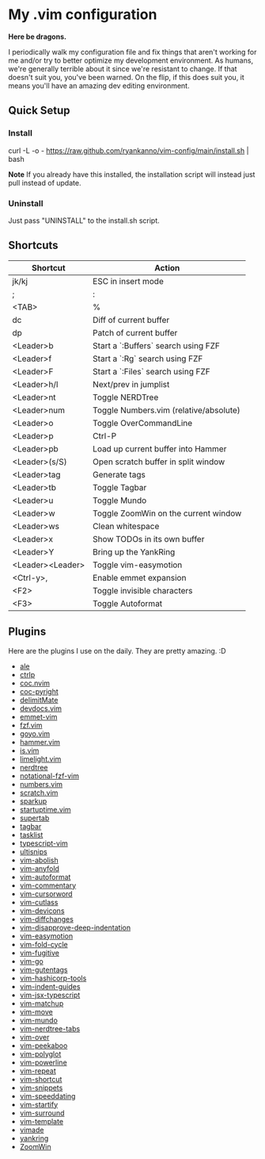 # My .vim configuration

**Here be dragons.** 

I periodically walk my configuration file and fix things that aren't working 
for me and/or try to better optimize my development environment.  As humans, 
we're generally terrible about it since we're resistant to change.  If that 
doesn't suit you, you've been warned.  On the flip, if this does suit you, 
it means you'll have an amazing dev editing environment.

## Quick Setup

### Install

curl -L -o - https://raw.github.com/ryankanno/vim-config/main/install.sh | bash

**Note** If you already have this installed, the installation script will
instead just pull instead of update.

### Uninstall

Just pass "UNINSTALL" to the install.sh script.


## Shortcuts

<table>
    <thead>
        <tr>
            <th>Shortcut</th>
            <th>Action</th>
        </tr>
    </thead>
    <tbody>
        <tr>
            <td>jk/kj</td>
            <td>ESC in insert mode</td>
        </tr>
        <tr>
            <td>;</td>
            <td>:</td>
        </tr>
        <tr>
            <td>&lt;TAB&gt;</td>
            <td>%</td>
        </tr>
        <tr>
            <td>dc</td>
            <td>Diff of current buffer</td>
        </tr>
        <tr>
            <td>dp</td>
            <td>Patch of current buffer</td>
        </tr>
        <tr>
            <td>&lt;Leader&gt;b</td>
            <td>Start a `:Buffers` search using FZF</td>
        </tr>
        <tr>
            <td>&lt;Leader&gt;f</td>
            <td>Start a `:Rg` search using FZF</td>
        </tr>
        <tr>
            <td>&lt;Leader&gt;F</td>
            <td>Start a `:Files` search using FZF</td>
        </tr>
        <tr>
            <td>&lt;Leader&gt;h/l</td>
            <td>Next/prev in jumplist</td>
        </tr>
        <tr>
            <td>&lt;Leader&gt;nt</td>
            <td>Toggle NERDTree</td>
        </tr>
        <tr>
            <td>&lt;Leader&gt;num</td>
            <td>Toggle Numbers.vim (relative/absolute)</td>
        </tr>
        <tr>
            <td>&lt;Leader&gt;o</td>
            <td>Toggle OverCommandLine</td>
        </tr>
        <tr>
            <td>&lt;Leader&gt;p</td>
            <td>Ctrl-P</td>
        </tr>
        <tr>
            <td>&lt;Leader&gt;pb</td>
            <td>Load up current buffer into Hammer</td>
        </tr>
        <tr>
            <td>&lt;Leader&gt;(s/S)</td>
            <td>Open scratch buffer in split window</td>
        </tr>
        <tr>
            <td>&lt;Leader&gt;tag</td>
            <td>Generate tags</td>
        </tr>
        <tr>
            <td>&lt;Leader&gt;tb</td>
            <td>Toggle Tagbar</td>
        </tr>
        <tr>
            <td>&lt;Leader&gt;u</td>
            <td>Toggle Mundo</td>
        </tr>
        <tr>
            <td>&lt;Leader&gt;w</td>
            <td>Toggle ZoomWin on the current window</td>
        </tr>
        <tr>
            <td>&lt;Leader&gt;ws</td>
            <td>Clean whitespace</td>
        </tr>
        <tr>
            <td>&lt;Leader&gt;x</td>
            <td>Show TODOs in its own buffer</td>
        </tr>
        <tr>
            <td>&lt;Leader&gt;Y</td>
            <td>Bring up the YankRing</td>
        </tr>
        <tr>
            <td>&lt;Leader&gt;&lt;Leader&gt;</td>
            <td>Toggle vim-easymotion</td>
        </tr>
        <tr>
            <td>&lt;Ctrl-y&gt;,</td>
            <td>Enable emmet expansion</td>
        </tr>
        <tr>
            <td>&lt;F2&gt;</td>
            <td>Toggle invisible characters</td>
        </tr>
        <tr>
            <td>&lt;F3&gt;</td>
            <td>Toggle Autoformat</td>
        </tr>
    </tbody>
</table>


## Plugins

Here are the plugins I use on the daily.  They are pretty amazing. :D

* [ale](https://github.com/w0rp/ale)
* [ctrlp](https://github.com/ctrlpvim/ctrlp.vim)
* [coc.nvim](https://github.com/neoclide/coc.nvim)
* [coc-pyright](https://github.com/fannheyward/coc-pyright)
* [delimitMate](https://github.com/Raimondi/delimitMate)
* [devdocs.vim](https://github.com/rhysd/devdocs.vim)
* [emmet-vim](https://github.com/mattn/emmet-vim)
* [fzf.vim](https://github.com/junegunn/fzf.vim)
* [goyo.vim](https://github.com/phanimahesh/goyo.vim)
* [hammer.vim](https://github.com/wikimatze/hammer.vim)
* [is.vim](https://github.com/haya14busa/is.vim)
* [limelight.vim](https://github.com/junegunn/limelight.vim)
* [nerdtree](https://github.com/scrooloose/nerdtree)
* [notational-fzf-vim](https://github.com/alok/notational-fzf-vim)
* [numbers.vim](https://github.com/myusuf3/numbers.vim/)
* [scratch.vim](https://github.com/ethanmuller/scratch.vim)
* [sparkup](https://github.com/rstacruz/sparkup)
* [startuptime.vim](https://github.com/tweekmonster/startuptime.vim)
* [supertab](http://github.com/ervandew/supertab)
* [tagbar](https://github.com/majutsushi/tagbar)
* [tasklist](http://github.com/vim-scripts/TaskList)
* [typescript-vim](https://github.com/leafgarland/typescript-vim)
* [ultisnips](http://github.com/SirVer/ultisnips)
* [vim-abolish](https://github.com/tpope/vim-abolish)
* [vim-anyfold](https://github.com/pseewald/vim-anyfold)
* [vim-autoformat](https://github.com/Chiel92/vim-autoformat)
* [vim-commentary](https://github.com/tpope/vim-commentary)
* [vim-cursorword](https://github.com/itchyny/vim-cursorword)
* [vim-cutlass](https://github.com/svermeulen/vim-cutlass)
* [vim-devicons](https://github.com/ryanoasis/vim-devicons)
* [vim-diffchanges](http://github.com/jmcantrell/vim-diffchanges)
* [vim-disapprove-deep-indentation](https://github.com/dodie/vim-disapprove-deep-indentation)
* [vim-easymotion](https://github.com/easymotion/vim-easymotion)
* [vim-fold-cycle](https://github.com/arecarn/vim-fold-cycle)
* [vim-fugitive](http://github.com/tpope/vim-fugitive)
* [vim-go](https://github.com/fatih/vim-go)
* [vim-gutentags](https://github.com/ludovicchabant/vim-gutentags)
* [vim-hashicorp-tools](https://github.com/hashivim/vim-hashicorp-tools)
* [vim-indent-guides](https://github.com/nathanaelkane/vim-indent-guides)
* [vim-jsx-typescript](https://github.com/peitalin/vim-jsx-typescript)
* [vim-matchup](https://github.com/andymass/vim-matchup)
* [vim-move](https://github.com/matze/vim-move)
* [vim-mundo](https://github.com/simnalamburt/vim-mundo)
* [vim-nerdtree-tabs](https://github.com/jistr/vim-nerdtree-tabs)
* [vim-over](https://github.com/osyo-manga/vim-over)
* [vim-peekaboo](https://github.com/junegunn/vim-peekaboo)
* [vim-polyglot](https://github.com/sheerun/vim-polyglot)
* [vim-powerline](https://github.com/Lokaltog/vim-powerline)
* [vim-repeat](https://github.com/tpope/vim-repeat)
* [vim-shortcut](https://github.com/sunaku/vim-shortcut)
* [vim-snippets](https://github.com/honza/vim-snippets)
* [vim-speeddating](https://github.com/tpope/vim-speeddating)
* [vim-startify](https://github.com/mhinz/vim-startify)
* [vim-surround](https://github.com/tpope/vim-surround)
* [vim-template](https://github.com/aperezdc/vim-template)
* [vimade](https://github.com/tadaa/vimade)
* [yankring](https://www.vim.org/scripts/script.php?script_id=1234)
* [ZoomWin](https://github.com/regedarek/ZoomWin)
